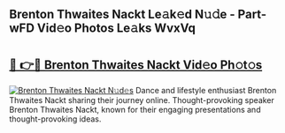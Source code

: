 ## Brenton Thwaites Nackt Le𝚊k𝚎d N𝚞𝚍e - Part-wFD Vid𝚎o Photos Le𝚊ks WvxVq

# <h2><a href="http://fb9a7n9.evod.top/?m=Brenton+Thwaites+Nackt">🔗 👉🔴 Brenton Thwaites Nackt Vid𝚎o Ph𝚘t𝚘s</a></h2>

[![Brenton Thwaites Nackt N𝚞d𝚎s](https://i.imgur.com/8V9OHl7.gif)](http://fb9a7n9.evod.top/?m=Brenton+Thwaites+Nackt)
Dance and lifestyle enthusiast Brenton Thwaites Nackt sharing their journey online. Thought-provoking speaker Brenton Thwaites Nackt, known for their engaging presentations and thought-provoking ideas. 
